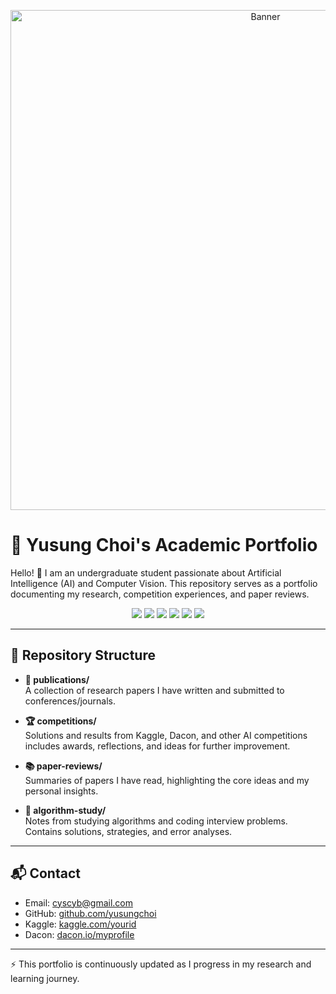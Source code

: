 <p align="center">
  <img src="assets/banner.png" alt="Banner" width="800"/>
</p>

# 🌟 Yusung Choi's Academic Portfolio

Hello! 👋 I am an undergraduate student passionate about Artificial Intelligence (AI) and Computer Vision.
This repository serves as a portfolio documenting my research, competition experiences, and paper reviews.

<p align="center">
  
  <img src="https://img.shields.io/badge/Python-3776AB?style=for-the-badge&logo=python&logoColor=white"/>
  <img src="https://img.shields.io/badge/C++-00599C?style=for-the-badge&logo=cplusplus&logoColor=white"/>
  <img src="https://img.shields.io/badge/PyTorch-EE4C2C?style=for-the-badge&logo=pytorch&logoColor=white"/>
  <img src="https://img.shields.io/badge/Kaggle-20BEFF?style=for-the-badge&logo=kaggle&logoColor=white"/>
  <img src="https://img.shields.io/badge/CVPR-Conference-blue?style=for-the-badge"/>
  <img src="https://img.shields.io/badge/ECCV-Conference-green?style=for-the-badge"/>

</p>

---

## 📁 Repository Structure

- **📝 publications/**  
  A collection of research papers I have written and submitted to conferences/journals.

- **🏆 competitions/**  
  Solutions and results from Kaggle, Dacon, and other AI competitions
  includes awards, reflections, and ideas for further improvement.
  
- **📚 paper-reviews/**  
  Summaries of papers I have read, highlighting the core ideas and my personal insights.

- **🧠 algorithm-study/**  
  Notes from studying algorithms and coding interview problems.
  Contains solutions, strategies, and error analyses.
---

## 📬 Contact

- Email: cyscyb@gmail.com
- GitHub: [github.com/yusungchoi](https://github.com/yusungchoi)  
- Kaggle: [kaggle.com/yourid](https://kaggle.com/yusungchoi)  
- Dacon: [dacon.io/myprofile](https://dacon.io/profile/smileeeeee)

---

⚡ This portfolio is continuously updated as I progress in my research and learning journey.
